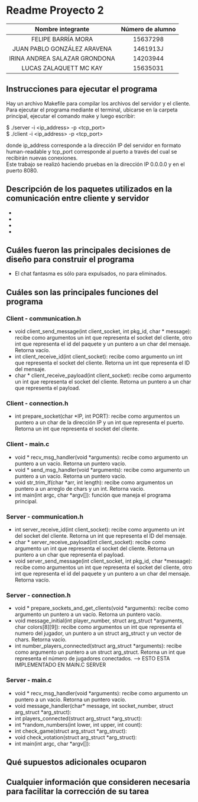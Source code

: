 # Readme Proyecto 2

|       Nombre integrante       | Número de alumno |
| :---------------------------: | :--------------: |
|      FELIPE BARRÍA MORA       |     15637298     |
|  JUAN PABLO GONZÁLEZ ARAVENA  |     1461913J     |
| IRINA ANDREA SALAZAR GRONDONA |     14203944     |
|    LUCAS ZALAQUETT MC KAY     |     15635031     |


## Instrucciones para ejecutar el programa
Hay un archivo Makefile para compilar los archivos del servidor y el cliente. Para ejecutar el programa mediante el terminal, ubicarse en la carpeta principal, ejecutar el comando make y luego escribir:  

$ ./server -i <ip_address> -p <tcp_port>  
$ ./client -i <ip_address> -p <tcp_port>  

donde ip_address corresponde a la dirección IP del servidor en formato human-readable y tcp_port corresponde al puerto a través del cual se recibirán nuevas conexiones.  
Este trabajo se realizó haciendo pruebas en la dirección IP 0.0.0.0 y en el puerto 8080.


## Descripción de los paquetes utilizados en la comunicación entre cliente y servidor
-
-
-
-

## Cuáles fueron las principales decisiones de diseño para construir el programa
- El chat fantasma es sólo para expulsados, no para eliminados.

## Cuáles son las principales funciones del programa
### Client - communication.h
- void client_send_message(int client_socket, int pkg_id, char * message): recibe como argumentos un int que representa el socket del cliente, otro int que representa el id del paquete y un puntero a un char del mensaje. Retorna vacío.  
- int client_receive_id(int client_socket): recibe como argumento un int que representa el socket del cliente. Retorna un int que representa el ID del mensaje.  
- char * client_receive_payload(int client_socket): recibe como argumento un int que representa el socket del cliente. Retorna un puntero a un char que representa el payload.  

### Client - connection.h
- int prepare_socket(char *IP, int PORT): recibe como argumentos un puntero a un char de la dirección IP y un int que representa el puerto. Retorna un int que representa el socket del cliente.  

### Client - main.c
- void * recv_msg_handler(void *arguments): recibe como argumento un puntero a un vacío. Retorna un puntero vacío.   
- void * send_msg_handler(void *arguments): recibe como argumento un puntero a un vacío. Retorna un puntero vacío.   
- void str_trim_lf(char *arr, int length): recibe como argumentos un puntero a un arreglo de chars y un int. Retorna vacío.  
- int main(int argc, char *argv[]): función que maneja el programa principal.  

### Server - communication.h
- int server_receive_id(int client_socket): recibe como argumento un int del socket del cliente. Retorna un int que representa el ID del mensaje.  
- char * server_receive_payload(int client_socket): recibe como argumento un int que representa el socket del cliente. Retorna un puntero a un char que representa el payload.  
- void server_send_message(int client_socket, int pkg_id, char *message): recibe como argumentos un int que representa el socket del cliente, otro int que representa el id del paquete y un puntero a un char del mensaje. Retorna vacío.  

### Server - connection.h
- void * prepare_sockets_and_get_clients(void *arguments): recibe como argumento un puntero a un vacío. Retorna un puntero vacío.  
- void message_initial(int player_number, struct arg_struct *arguments, char colors[8][9]): recibe como argumentos un int que representa el numero del jugador, un puntero a un struct arg_struct y un vector de chars. Retorna vacío.  
- int number_players_connected(struct arg_struct *arguments): recibe como argumento un puntero a un struct arg_struct. Retorna un int que representa el número de jugadores conectados. --> ESTO ESTA IMPLEMENTADO EN MAIN.C SERVER

### Server - main.c
- void * recv_msg_handler(void *arguments): recibe como argumento un puntero a un vacío. Retorna un puntero vacío.
- void message_handler(char* message, int socket_number, struct arg_struct *arg_struct):  
- int players_connected(struct arg_struct *arg_struct):  
- int *random_numbers(int lower, int upper, int count):  
- int check_game(struct arg_struct *arg_struct):  
- void check_votation(struct arg_struct *arg_struct):  
- int main(int argc, char *argv[]):  

## Qué supuestos adicionales ocuparon

## Cualquier información que consideren necesaria para facilitar la corrección de su tarea
